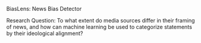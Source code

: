BiasLens: News Bias Detector

Research Question: To what extent do media sources differ in their framing of news, and how can machine learning be used to categorize statements by their ideological alignment?

